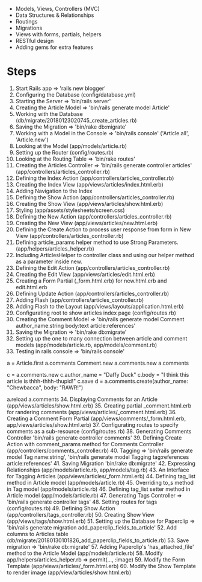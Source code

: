 * Models, Views, Controllers (MVC)
* Data Structures & Relationships
* Routings
* Migrations
* Views with forms, partials, helpers
* RESTful design
* Adding gems for extra features



# Steps
1. Start Rails app => 'rails new blogger'
2. Configuring the Database (config/database.yml)
3. Starting the Server => 'bin/rails server'
4. Creating the Article Model => 'bin/rails generate model Article'
5. Working with the Database (db/migrate/20180123020745_create_articles.rb)
6. Saving the Migration => 'bin/rake db:migrate'
7. Working with a Model in the Console => 'bin/rails console' ('Article.all', 'Article.new')
8. Looking at the Model (app/models/article.rb)
9. Setting up the Router (config/routes.rb)
10. Looking at the Routing Table => 'bin/rake routes'
11. Creating the Articles Controller => 'bin/rails generate controller articles' (app/controllers/articles_controller.rb)
12. Defining the Index Action (app/controllers/articles_controller.rb)
13. Creating the Index View (app/views/articles/index.html.erb)
14. Adding Navigation to the Index
15. Defining the Show Action (app/controllers/articles_controller.rb)
16. Creating the Show View (app/views/articles/show.html.erb)
17. Styling (app/assets/stylesheets/screen.css)
18. Defining the New Action (app/controllers/articles_controller.rb)
19. Creating the New View (app/views/articles/new.html.erb)
20. Defining the Create Action to process user response from form in New View (app/controllers/articles_controller.rb)
21. Defining article_params helper method to use Strong Parameters. (app/helpers/articles_helper.rb)
22. Including ArticlesHelper to controller class and using our helper method as a parameter inside new.
23. Defining the Edit Action (app/controllers/articles_controller.rb)
24. Creating the Edit View (app/views/articles/edit.html.erb)
25. Creating a Form Partial (_form.html.erb) for new.html.erb and edit.html.erb
26. Defining Update Action (app/controllers/articles_controller.rb)
27. Adding Flash (app/controllers/articles_controller.rb)
28. Adding Flash to the Layout (app/views/layouts/application.html.erb)
29. Configurating root to show articles index page (config/routes.rb)
30. Creating the Comment Model => 'bin/rails generate model Comment author_name:string body:text article:references'
31. Saving the Migration => 'bin/rake db:migrate'
32. Setting up the one to many connection between article and comment models (app/models/article.rb, app/models/comment.rb)
33. Testing in rails console => 'bin/rails console'

  a = Article.first
  a.comments
  Comment.new
  a.comments.new
  a.comments
  
  c = a.comments.new
  c.author_name = "Daffy Duck"
  c.body = "I think this article is thhh-thhh-thupid!"
  c.save
  d = a.comments.create(author_name: "Chewbacca", body: "RAWR!")
  
  a.reload
  a.comments
34. Displaying Comments for an Article (app/views/articles/show.html.erb)
35. Creating partial _comment.html.erb for randering comments (app/views/articles/_comment.html.erb)
36. Creating a Comment Form Partial (app/views/comments/_form.html.erb, app/views/articles/show.html.erb)
37. Configurating routes to specify comments as a sub-resource (config/routes.rb)
38. Generating Comments Controller 'bin/rails generate controller comments'
39. Defining Create Action with comment_params method for Comments Controller (app/controllers/comments_controller.rb)
40. Tagging => 'bin/rails generate model Tag name:string', 'bin/rails generate model Tagging tag:references article:references'
41. Saving Migration 'bin/rake db:migrate'
42. Expressing Relationships (app/models/article.rb, app/models/tag.rb)
43. An Interface for Tagging Articles (app/views/articles/_form.html.erb)
44. Defining tag_list method in Article model (app/models/article.rb)
45. Overriding to_s method in Tag model (app/models/article.rb)
46. Defining tag_list setter method in Article model (app/models/article.rb)
47. Generating Tags Controller => 'bin/rails generate controller tags'
48. Setting routes for tags (config/routes.rb)
49. Defining Show Action (app/controllers/tags_controller.rb)
50. Creating Show View (app/views/tags/show.html.erb)
51. Setting up the Database for Paperclip => 'bin/rails generate migration add_paperclip_fields_to_article'
52. Add columns to Articles table (db/migrate/20180130101826_add_paperclip_fields_to_article.rb)
53. Save migration => 'bin/rake db:migrate'
57. Adding Paperclip's 'has_attached_file' method  to the Article Model (app/models/article.rb)
58. Modify app/helpers/articles_helper.rb => permit(..., :image)
59. Modify the Form Template (app/views/articles/_form.html.erb)
60. Modify the Show Template to render image (app/view/articles/show.html.erb)
